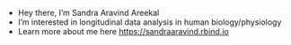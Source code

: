 -  Hey there, I’m Sandra Aravind Areekal
- I’m interested in longitudinal data analysis in human biology/physiology
- Learn more about me here https://sandraaravind.rbind.io




<!---
sa-areekal/sa-areekal is a ✨ special ✨ repository because its `README.md` (this file) appears on your GitHub profile.
You can click the Preview link to take a look at your changes.
--->
